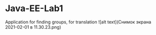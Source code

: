 # Java-EE-Lab1
Application for finding groups, for translation
![alt text](Снимок экрана 2021-02-01 в 11.30.23.png)
